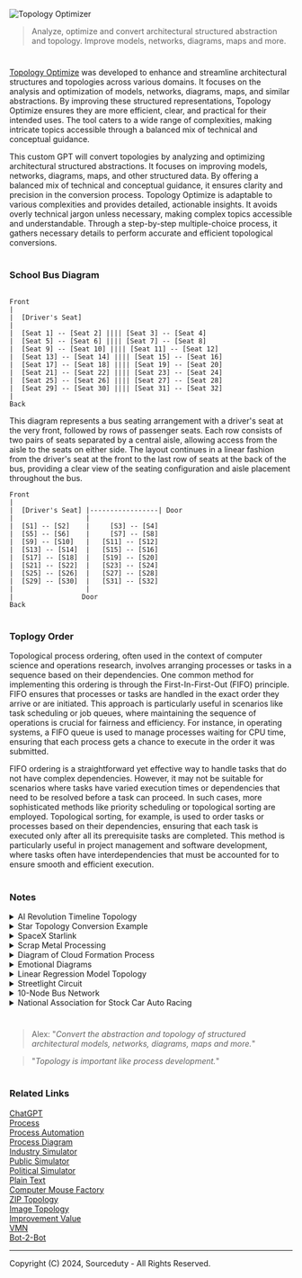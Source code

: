 ![Topology Optimizer](https://github.com/user-attachments/assets/added6d4-4492-4302-bee6-6e6377bfb6d7)

> Analyze, optimize and convert architectural structured abstraction and topology. Improve models, networks, diagrams, maps and more.

#

[Topology Optimize](https://chatgpt.com/g/g-bixMcoo4H-topology-optimize) was developed to enhance and streamline architectural structures and topologies across various domains. It focuses on the analysis and optimization of models, networks, diagrams, maps, and similar abstractions. By improving these structured representations, Topology Optimize ensures they are more efficient, clear, and practical for their intended uses. The tool caters to a wide range of complexities, making intricate topics accessible through a balanced mix of technical and conceptual guidance.

This custom GPT will convert topologies by analyzing and optimizing architectural structured abstractions. It focuses on improving models, networks, diagrams, maps, and other structured data. By offering a balanced mix of technical and conceptual guidance, it ensures clarity and precision in the conversion process. Topology Optimize is adaptable to various complexities and provides detailed, actionable insights. It avoids overly technical jargon unless necessary, making complex topics accessible and understandable. Through a step-by-step multiple-choice process, it gathers necessary details to perform accurate and efficient topological conversions.

#
### School Bus Diagram

```

Front
|
|  [Driver's Seat]
|
|  [Seat 1] -- [Seat 2] |||| [Seat 3] -- [Seat 4]
|  [Seat 5] -- [Seat 6] |||| [Seat 7] -- [Seat 8]
|  [Seat 9] -- [Seat 10] |||| [Seat 11] -- [Seat 12]
|  [Seat 13] -- [Seat 14] |||| [Seat 15] -- [Seat 16]
|  [Seat 17] -- [Seat 18] |||| [Seat 19] -- [Seat 20]
|  [Seat 21] -- [Seat 22] |||| [Seat 23] -- [Seat 24]
|  [Seat 25] -- [Seat 26] |||| [Seat 27] -- [Seat 28]
|  [Seat 29] -- [Seat 30] |||| [Seat 31] -- [Seat 32]
|
Back

```

This diagram represents a bus seating arrangement with a driver's seat at the very front, followed by rows of passenger seats. Each row consists of two pairs of seats separated by a central aisle, allowing access from the aisle to the seats on either side. The layout continues in a linear fashion from the driver's seat at the front to the last row of seats at the back of the bus, providing a clear view of the seating configuration and aisle placement throughout the bus.

```
Front
|
|  [Driver's Seat] |-----------------| Door
|                  |
|  [S1] -- [S2]    |     [S3] -- [S4]
|  [S5] -- [S6]    |     [S7] -- [S8]
|  [S9] -- [S10]   |   [S11] -- [S12]
|  [S13] -- [S14]  |   [S15] -- [S16]
|  [S17] -- [S18]  |   [S19] -- [S20]
|  [S21] -- [S22]  |   [S23] -- [S24]
|  [S25] -- [S26]  |   [S27] -- [S28]
|  [S29] -- [S30]  |   [S31] -- [S32]
|                  |
|                 Door
Back
```

#
### Toplogy Order

Topological process ordering, often used in the context of computer science and operations research, involves arranging processes or tasks in a sequence based on their dependencies. One common method for implementing this ordering is through the First-In-First-Out (FIFO) principle. FIFO ensures that processes or tasks are handled in the exact order they arrive or are initiated. This approach is particularly useful in scenarios like task scheduling or job queues, where maintaining the sequence of operations is crucial for fairness and efficiency. For instance, in operating systems, a FIFO queue is used to manage processes waiting for CPU time, ensuring that each process gets a chance to execute in the order it was submitted.

FIFO ordering is a straightforward yet effective way to handle tasks that do not have complex dependencies. However, it may not be suitable for scenarios where tasks have varied execution times or dependencies that need to be resolved before a task can proceed. In such cases, more sophisticated methods like priority scheduling or topological sorting are employed. Topological sorting, for example, is used to order tasks or processes based on their dependencies, ensuring that each task is executed only after all its prerequisite tasks are completed. This method is particularly useful in project management and software development, where tasks often have interdependencies that must be accounted for to ensure smooth and efficient execution.

#
### Notes

<details><summary>AI Revolution Timeline Topology</summary>
<br>

```
+--------------------+
|    AI Revolution   |
+--------------------+
         |
         v
+--------------------+
|    Technologies    |
+--------------------+
| - Machine Learning |
| - NLP              |
| - Robotics         |
| - Computer Vision  |
| - Autonomous       |
+--------------------+
         |
         v
+--------------------+
|  Areas of Impact   |
+--------------------+
| - Healthcare       |
| - Finance          |
| - Transportation   |
| - Manufacturing    |
| - Education        |
+--------------------+
         |
         v
+--------------------+
|   Major Players    |
+--------------------+
| - Tech Giants      |
| - Startups         |
| - Research Inst.   |
+--------------------+
         |
         v
+--------------------+
| Societal Changes   |
+--------------------+
| - Job Market Shifts|
| - Ethical Issues   |
| - Data Privacy     |
+--------------------+
```

```
+------------------+----------------------+------------------+
|     Time Period  |    Digital Revolution |   AI Revolution  |
+------------------+----------------------+------------------+
| Late 1970s       | - Rise of Personal   |                  |
|                  |   Computers          |                  |
+------------------+----------------------+------------------+
| 1980s            | - Introduction of    |                  |
|                  |   Internet           |                  |
+------------------+----------------------+------------------+
| Early 1990s      | - World Wide Web     |                  |
|                  |   becomes public     |                  |
+------------------+----------------------+------------------+
| Late 1990s       | - Expansion of       |                  |
|                  |   E-commerce         |                  |
+------------------+----------------------+------------------+
| Early 2000s      | - Rise of Social     |                  |
|                  |   Media              |                  |
+------------------+----------------------+------------------+
| Late 2000s       | - Mobile Technology  |                  |
|                  |   and Smartphones    |                  |
+------------------+----------------------+------------------+
| Early 2010s      |                      | - Emergence of   |
|                  |                      |   AI Algorithms  |
|                  |                      |   and Big Data   |
+------------------+----------------------+------------------+
| Mid 2010s        |                      | - Advancements in|
|                  |                      |   Machine Learning|
|                  |                      |   and Deep       |
|                  |                      |   Learning       |
+------------------+----------------------+------------------+
| Late 2010s       |                      | - AI in Healthcare|
|                  |                      |   and Finance    |
+------------------+----------------------+------------------+
| Early 2020s      |                      | - AI in          |
|                  |                      |   Transportation |
|                  |                      |   and Autonomous |
|                  |                      |   Systems        |
+------------------+----------------------+------------------+
| Mid 2020s        |                      | - Ethical        |
|                  |                      |   considerations |
|                  |                      |   and Data       |
|                  |                      |   Privacy        |
+------------------+----------------------+------------------+
| Late 2020s       |                      | - AI-driven      |
|                  |                      |   Personalized   |
|                  |                      |   Services       |
+------------------+----------------------+------------------+
| Early 2030s      |                      | - Widespread AI  |
|                  |                      |   Adoption       |
+------------------+----------------------+------------------+
```

```
Technology Revolutions Timeline

├── Late 1970s: 
│     ├── Digital Revolution: Rise of Personal Computers
│
├── 1980s: 
│     ├── Digital Revolution: Introduction of Internet
│
├── Early 1990s:
│     ├── Digital Revolution: World Wide Web becomes public
│
├── Late 1990s:
│     ├── Digital Revolution: Expansion of E-commerce
│
├── Early 2000s:
│     ├── Digital Revolution: Rise of Social Media
│
├── Late 2000s:
│     ├── Digital Revolution: Mobile Technology and Smartphones
│
├── Early 2010s:
│     ├── Digital Revolution: Continued growth in Mobile and Social Media
│     └── AI Revolution: Emergence of AI Algorithms and Big Data
│
├── Mid 2010s:
│     └── AI Revolution: Advancements in Machine Learning and Deep Learning
│
├── Late 2010s:
│     └── AI Revolution: AI in Healthcare and Finance
│
├── Early 2020s:
│     └── AI Revolution: AI in Transportation and Autonomous Systems
│
├── Mid 2020s:
│     └── AI Revolution: Ethical considerations and Data Privacy
│
├── Late 2020s:
│     └── AI Revolution: AI-driven Personalized Services
│
└── Early 2030s:
      └── AI Revolution: Widespread AI Adoption
```

<br>
</details>
<details><summary>Star Topology Conversion Example</summary>
<br>

Converting a star topology network into a mesh topology involves transforming a structure where all nodes are individually connected to a central hub into one where each node is interconnected with every other node. In a star topology, a central server node connects directly to each client node, providing a straightforward and efficient means of communication. This setup is easy to manage and troubleshoot since all data traffic passes through the central hub, allowing for centralized control and monitoring. However, the main drawback of a star topology is its single point of failure: if the central server fails, the entire network becomes inoperable.

In contrast, a mesh topology offers a robust and resilient alternative by connecting every node directly to all other nodes, creating a web of interconnections. This redundancy ensures that the network can still operate even if multiple connections fail, significantly enhancing reliability and fault tolerance. The transition from a star to a mesh topology involves establishing direct links between all nodes, resulting in increased complexity and higher setup and maintenance costs. However, the advantages of a mesh network, such as improved redundancy, load balancing, and reduced bottlenecks, often outweigh these challenges, making it a preferable choice for critical applications requiring high availability and reliability.

Star Topology
```
Client1
|
Client2
|
Client3
|
Client4
|
Client5
|
Client6
|
Client7
|
Client8
|
Client9
|
Server
```

Mesh Topology

```
         Client1 ---- Client2 ---- Client3 ---- Client4 ---- Client5 ---- Client6 ---- Client7 ---- Client8 ---- Client9 ---- Server
            |           |            |            |            |            |            |            |            |         /
            |           |            |            |            |            |            |            |            |       /
            |           |            |            |            |            |            |            |            |     /
            |           |            |            |            |            |            |            |            |   /
            |           |            |            |            |            |            |            |            | /
         Client2 ---- Client3 ---- Client4 ---- Client5 ---- Client6 ---- Client7 ---- Client8 ---- Client9 ---- Server
            |           |            |            |            |            |            |            |         /
            |           |            |            |            |            |            |            |       /
            |           |            |            |            |            |            |            |     /
            |           |            |            |            |            |            |            |   /
            |           |            |            |            |            |            |            | /
         Client3 ---- Client4 ---- Client5 ---- Client6 ---- Client7 ---- Client8 ---- Client9 ---- Server
            |           |            |            |            |            |            |         /
            |           |            |            |            |            |            |       /
            |           |            |            |            |            |            |     /
            |           |            |            |            |            |            |   /
            |           |            |            |            |            |            | /
         Client4 ---- Client5 ---- Client6 ---- Client7 ---- Client8 ---- Client9 ---- Server
            |           |            |            |            |            |         /
            |           |            |            |            |            |       /
            |           |            |            |            |            |     /
            |           |            |            |            |            |   /
            |           |            |            |            |            | /
         Client5 ---- Client6 ---- Client7 ---- Client8 ---- Client9 ---- Server
            |           |            |            |            |         /
            |           |            |            |            |       /
            |           |            |            |            |     /
            |           |            |            |            |   /
            |           |            |            |            | /
         Client6 ---- Client7 ---- Client8 ---- Client9 ---- Server
            |           |            |            |         /
            |           |            |            |       /
            |           |            |            |     /
            |           |            |            |   /
            |           |            |            | /
         Client7 ---- Client8 ---- Client9 ---- Server
            |           |            |         /
            |           |            |       /
            |           |            |     /
            |           |            |   /
            |           |            | /
         Client8 ---- Client9 ---- Server
            |           |         /
            |           |       /
            |           |     /
            |           |   /
            |           | /
         Client9 ---- Server
            |         /
            |       /
            |     /
            |   /
            | /
         Server
```

<br>
</details>
<details><summary>SpaceX Starlink</summary>
<br>

```
Satellites
     |
     |
   Dishy (Starlink Antenna)
     |
     | (Ethernet)
     |
Power Supply Unit (PoE Injector)
     |
     | (Ethernet)
     |
Starlink Router --- Wi-Fi Devices
                 |
                 | (Optional Ethernet)
                 |
             Mesh Network / Personal Router
```


The Starlink network involves a complex infrastructure designed to provide high-speed internet through a constellation of low Earth orbit (LEO) satellites. Here’s a simplified breakdown of the typical setup for a Starlink network:

1. Dishy (Starlink Antenna): This is the primary hardware that communicates with the Starlink satellites. It connects to the satellites in space to receive and send data.

2. Power Supply and Ethernet Adapter: The Dishy is connected to a power supply unit, which often includes a PoE (Power over Ethernet) injector. This setup provides power to the antenna and facilitates data transmission.

3. Starlink Router: The power supply unit is connected to the Starlink router, which then creates a local Wi-Fi network. The router can also connect to a mesh network or other networking devices if needed.

4. Networking Configuration: Users can configure their network using the Starlink app. Some users prefer to use their own routers and networking setups, which can include mesh systems for better coverage. This often involves connecting the Ethernet adapter to their own networking equipment.

#### Satellite Network Optimization

```
     Earth's Surface
        _________
       /         \
      /           \
     |    User    |
     |   Devices  |
      \___________/
           |
           | (Data requests)
           |
      Ground Station
           |
           | (Optical Links)
           |
   -------------------------
  | Satellite Constellation |
   -------------------------
           / \
          /   \
    Satellite  Satellite
    in LEO      in LEO
        \         /
         \       /
        ---------
       |   Dishy   |
       | (Antenna) |
        ---------
           |
           |
        User's
        Router
           |
        Wi-Fi
        Devices
```

1. Satellite Configuration

Optimize the distribution and orbits of the satellites to ensure maximum coverage and minimum latency:

Polar Orbits: Include more satellites in polar orbits to cover high-latitude areas, which are often underserved.
Inter-Satellite Links (ISLs): Enhance the number and capability of laser links between satellites to improve data routing and reduce dependency on ground stations.

2. Ground Station Placement

Strategically place ground stations to optimize connectivity:

Distributed Locations: Increase the number of ground stations in diverse geographical locations to ensure low-latency connections and redundancy.
Proximity to Fiber Networks: Position ground stations near major fiber optic network hubs to facilitate faster data transfer to the internet backbone.

3. Antenna Technology
   
Enhance the user terminals and ground station antennas:

Phased Array Antennas: Continue improving phased array technology for better tracking and communication with multiple satellites simultaneously.
High-Gain Antennas: Use high-gain antennas at ground stations to maximize the signal strength and reliability.

4. Data Management and Routing
   
Optimize data flow within the network:

Edge Computing: Implement edge computing at ground stations to process data closer to the source, reducing latency and load on the central servers.
Dynamic Routing: Use advanced algorithms for dynamic routing of data through the most efficient paths, considering satellite positions and network congestion.

5. Energy Efficiency
   
Improve the energy efficiency of the satellites and ground equipment:

Solar Power Optimization: Enhance solar panel efficiency on satellites to ensure they operate longer without requiring additional power sources.
Low-Power Components: Utilize low-power electronic components in both satellites and ground stations to reduce overall energy consumption.

6. User Equipment
   
Enhance the usability and efficiency of user equipment:

Automatic Alignment: Develop user terminals with automatic alignment features to ensure optimal positioning without manual intervention.
Modular Design: Create modular user terminals that can be easily upgraded or replaced as technology advances.

```
     Earth's Surface
        _________
       /         \
      /           \
     |    User    |
     |   Devices  |
      \___________/
           |
           | (Data requests)
           |
      Ground Station (Edge Computing)
           |
           | (Optical Links)
           |
   -------------------------
  | Satellite Constellation |
   -------------------------
   /       |         \      \
  /        |          \      \
Satellite  Satellite   Satellite  Satellite
in LEO      in LEO      in LEO      in LEO
  \         /           \         /
   \       /             \       /
    ---------          ---------
   |   Dishy   |      |   Dishy   |
   | (Antenna) |      | (Antenna) |
    ---------          ---------
        |                  |
        |                  |
     User's              User's
     Router              Router
        |                  |
     Wi-Fi              Wi-Fi
     Devices            Devices
```

#
#### Satellite Constellation

The basic overview of the Starlink constellation will show the Earth with several orbital planes of satellites.

```
          (satellite)   (satellite)
              o             o
              \             /
               \           /
                \ Plane 1 /
                 \       /
                  \     /   Total planes: 72
                   \   /    Satellites per plane: 22-66
                    \ /
        (satellite)  Earth (satellite)
                o         o
                    / \
                   /   \
                  /     \
                 /       \
                / Plane 2 \
               /           \
              /             \
             o               o
          (satellite)   (satellite)

Orbital Altitudes:
- First Layer: 340 km
- Second Layer: 550 km
- Third Layer: 1,200 km

Satellites are evenly distributed within each plane.
```

#### Inter-Satellite Link (ISL) Network

```
         +---------------------+
         |    NOC (Control)    |
         +----------+----------+
                    |
+---------------------------------------------+
|                                             |
|          Inter-Satellite Links (ISL)        |
|                 (Mesh Network)              |
|  +----------------+    +----------------+   |
|  |    Satellite   |----|    Satellite   |   |
|  |     (LEO)      |    |     (LEO)      |   |
|  +-------|--------+    +--------|-------+   |
|          |                    |             |
|          |                    |             |
|  +-------|--------+    +--------|-------+   |
|  |    Satellite   |----|    Satellite  |    |
|  |     (LEO)      |    |     (LEO)     |    |
|  +-------|--------+    +--------|-------+   |
|          |                    |             |
|          |                    |             |
|  +-------+--------+    +--------+-------+   |
|  |   Ground       |    |    Ground     |    |
|  |   Station      |    |    Station    |    |
|  +-------+--------+    +--------+-------+   |
|          |                    |             |
|          |                    |             |
|  +-------+--------+    +--------+-------+   |
|  | User Terminal  |    | User Terminal |    |
|  +----------------+    +----------------+   |
|                                             |
|                                             |
+---------------------------------------------+
```

<br>
</details>
<details><summary>Scrap Metal Processing</summary>
<br>

Let's take an example of a metal recycling facility and optimize its processes. We'll focus on the "Processing and Efficiency Improvements" aspect. 

### Example Scenario
**Current Process:**
1. **Collection and Initial Sorting:** Scrap metals are collected from various sources and initially sorted manually.
2. **Shredding:** Metals are shredded into smaller pieces.
3. **Separation:** Magnetic and eddy current separators are used to separate ferrous and non-ferrous metals.
4. **Melting and Purification:** Metals are melted in a furnace and impurities are removed.
5. **Forming:** The purified metal is formed into ingots or other usable forms.

### Current Challenges
- Manual sorting is time-consuming and inefficient.
- Energy consumption during shredding and melting is high.
- Separation techniques are not optimal, leading to mixed metal batches.
- Impurities remain in the final product, affecting quality.

### Optimization Strategies
1. **Automated Sorting:**
   - Implement optical sorting technology to automate initial sorting, increasing speed and accuracy.
   - Use AI and machine learning to improve sorting algorithms over time.

2. **Energy-Efficient Shredding:**
   - Upgrade shredders to energy-efficient models that consume less power.
   - Implement a continuous monitoring system to optimize shredder performance and maintenance.

3. **Advanced Separation Technologies:**
   - Introduce advanced separation methods like sensor-based sorting to enhance the purity of separated metals.
   - Use cryogenic processing for more efficient separation of certain metals.

4. **Improved Melting and Purification:**
   - Use induction furnaces for melting, which are more energy-efficient than traditional furnaces.
   - Implement a real-time monitoring system to control the melting process and reduce energy waste.
   - Introduce advanced purification techniques, such as vacuum degassing, to improve metal quality.

5. **Forming Efficiency:**
   - Automate the forming process to ensure uniformity and reduce labor costs.
   - Implement quality control measures at each stage to minimize defects and rework.

### Optimized Process Flow
1. Collection and Automated Sorting
    - Use optical sorting and AI algorithms.
2. Energy-Efficient Shredding
    - Implement continuous monitoring and upgrade to efficient shredders.
3. Advanced Separation
    - Use sensor-based sorting and cryogenic processing.
4. Induction Melting and Advanced Purification
    - Implement real-time monitoring and vacuum degassing.
5. Automated Forming and Quality Control
    - Ensure uniformity and minimize defects through automation.

### Benefits
- Increased throughput due to faster and more accurate sorting.
- Reduced energy consumption in shredding and melting.
- Higher purity of recycled metals, leading to better quality products.
- Lower labor costs and improved safety with automation.
- Overall increase in efficiency and reduction in operational costs.

<br>
</details>
<details><summary>Diagram of Cloud Formation Process</summary>
<br>

```
Sunlight
↓
[Sun heats Earth's surface]
↓
[Warm air rises]
↓
[Air expands and cools adiabatically]
↓
[Air cools to its dew point]
↓
[Condensation on nuclei]
↓
[Cloud formation]
↓
[Cloud growth and possible precipitation]
```

Key Points Illustrated:

- Sunlight Heating Surface: The sun’s energy heats the surface of the Earth, causing the air near the surface to warm up.
- Warm Air Rising: Warm air, being less dense, rises upwards.
- Adiabatic Cooling: As the air rises, it expands due to lower pressure at higher altitudes, which leads to cooling.
- Cooling to Dew Point: The rising air cools to its dew point, the temperature at which the air becomes saturated with moisture.
- Condensation: Water vapor condenses on small particles in the air (condensation nuclei) such as dust, salt, and other aerosols.
- Cloud Formation: These tiny water droplets or ice crystals cluster together to form clouds.
- Cloud Growth: Continued condensation and cooling cause the cloud to grow. If the droplets or ice crystals combine and grow large enough, they may fall as precipitation.

<br>
</details>
<details><summary>Emotional Diagrams</summary>
<br>

Emotional Process

```
Identify Emotion (→) Understand Trigger (→) Assess Intensity (→) Process Emotion (→) Express Emotion (→) Regulate Emotion (→) Reflect on Experience
```

Emotions and Feelings Tree
```
Joy
 ├── Happiness
 |    ├── Delight
 |    ├── Elation
 |    └── Jubilation
 ├── Contentment
 |    ├── Satisfaction
 |    └── Peace
 ├── Pride
 |    ├── Accomplishment
 |    └── Confidence
 └── Love
      ├── Affection
      ├── Adoration
      └── Compassion

Sadness
 ├── Grief
 |    ├── Sorrow
 |    ├── Mourning
 |    └── Despair
 ├── Melancholy
 |    ├── Nostalgia
 |    └── Gloom
 └── Loneliness
      ├── Isolation
      └── Abandonment

Fear
 ├── Anxiety
 |    ├── Unease
 |    ├── Apprehension
 |    └── Panic
 ├── Nervousness
 |    ├── Tension
 |    └── Restlessness
 └── Worry
      ├── Concern
      └── Dread

Anger
 ├── Frustration
 |    ├── Annoyance
 |    └── Irritability
 ├── Rage
 |    ├── Fury
 |    └── Outrage
 └── Irritation
      ├── Agitation
      └── Impatience

Surprise
 ├── Shock
 |    ├── Stun
 |    └── Amazement
 ├── Astonishment
 |    ├── Bewilderment
 |    └── Awe
 └── Wonder
      ├── Curiosity
      └── Fascination

Disgust
 ├── Contempt
 |    ├── Scorn
 |    └── Disdain
 ├── Aversion
 |    ├── Repulsion
 |    └── Distaste
 └── Hatred
      ├── Loathing
      └── Revulsion
```

Emotions and Feelings Graph Topology (Node-Edge List)
```
Joy -> Happiness
Happiness -> Delight
Happiness -> Elation
Joy -> Contentment
Contentment -> Satisfaction
Joy -> Pride
Pride -> Accomplishment
Joy -> Love
Love -> Affection
Love -> Compassion

Sadness -> Grief
Grief -> Sorrow
Grief -> Mourning
Sadness -> Melancholy
Melancholy -> Nostalgia
Sadness -> Loneliness
Loneliness -> Isolation

Fear -> Anxiety
Anxiety -> Unease
Anxiety -> Apprehension
Fear -> Nervousness
Nervousness -> Tension
Fear -> Worry
Worry -> Concern

Anger -> Frustration
Frustration -> Annoyance
Anger -> Rage
Rage -> Fury
Anger -> Irritation
Irritation -> Agitation

Surprise -> Shock
Shock -> Amazement
Surprise -> Astonishment
Astonishment -> Bewilderment
Surprise -> Wonder
Wonder -> Curiosity

Disgust -> Contempt
Contempt -> Scorn
Disgust -> Aversion
Aversion -> Repulsion
Disgust -> Hatred
Hatred -> Loathing
```

Hierarchical Topology of Emotional Process Flows

```
Emotions
  ├── Joy
  │    ├── Happiness
  │    │    ├── Delight
  │    │    └── Elation
  │    ├── Contentment
  │    │    └── Satisfaction
  │    ├── Pride
  │    │    └── Accomplishment
  │    └── Love
  │         ├── Affection
  │         └── Compassion
  ├── Sadness
  │    ├── Grief
  │    │    ├── Sorrow
  │    │    └── Mourning
  │    ├── Melancholy
  │    │    └── Nostalgia
  │    └── Loneliness
  │         └── Isolation
  ├── Fear
  │    ├── Anxiety
  │    │    ├── Unease
  │    │    └── Apprehension
  │    ├── Nervousness
  │    │    └── Tension
  │    └── Worry
  │         └── Concern
  ├── Anger
  │    ├── Frustration
  │    │    └── Annoyance
  │    ├── Rage
  │    │    └── Fury
  │    └── Irritation
  │         └── Agitation
  ├── Surprise
  │    ├── Shock
  │    │    ├── Stun
  │    │    └── Amazement
  │    ├── Astonishment
  │    │    └── Bewilderment
  │    └── Wonder
  │         └── Curiosity
  └── Disgust
       ├── Contempt
       │    ├── Scorn
       │    └── Disdain
       ├── Aversion
       │    └── Repulsion
       └── Hatred
            └── Loathing
```

Hierarchical Topology of Emotional Process Interconnections
```
  ├── Joy ↔ Sadness
  │    ├── Love ↔ Grief
  │    └── Pride ↔ Melancholy
  ├── Joy ↔ Fear
  │    ├── Contentment ↔ Anxiety
  │    └── Happiness ↔ Nervousness
  ├── Joy ↔ Anger
  │    ├── Happiness ↔ Frustration
  │    └── Love ↔ Irritation
  ├── Joy ↔ Surprise
  │    ├── Delight ↔ Amazement
  │    └── Elation ↔ Wonder
  ├── Joy ↔ Disgust
  │    ├── Affection ↔ Contempt
  │    └── Compassion ↔ Aversion
  ├── Sadness ↔ Fear
  │    ├── Grief ↔ Anxiety
  │    └── Loneliness ↔ Nervousness
  ├── Sadness ↔ Anger
  │    ├── Grief ↔ Frustration
  │    └── Melancholy ↔ Rage
  ├── Sadness ↔ Surprise
  │    ├── Mourning ↔ Shock
  │    └── Nostalgia ↔ Wonder
  ├── Sadness ↔ Disgust
  │    ├── Sorrow ↔ Contempt
  │    └── Loneliness ↔ Hatred
  ├── Fear ↔ Anger
  │    ├── Anxiety ↔ Frustration
  │    └── Worry ↔ Irritation
  ├── Fear ↔ Surprise
  │    ├── Apprehension ↔ Shock
  │    └── Unease ↔ Astonishment
  ├── Fear ↔ Disgust
  │    ├── Anxiety ↔ Contempt
  │    └── Worry ↔ Aversion
  ├── Anger ↔ Surprise
  │    ├── Rage ↔ Shock
  │    └── Frustration ↔ Astonishment
  ├── Anger ↔ Disgust
  │    ├── Fury ↔ Hatred
  │    └── Irritation ↔ Aversion
  ├── Surprise ↔ Disgust
       ├── Bewilderment ↔ Contempt
       └── Shock ↔ Repulsion
```

<br>
</details>
<details><summary>Linear Regression Model Topology</summary>
<br>

```
          +--------------+
          | Input (X)    |
          +--------------+
                 |
                 v
          +--------------+            +--------------+
          | Weights (w)  |            | Bias (b)     |
          +--------------+            +--------------+
                 |                          |
                 v                          v
          +--------------------------------------+
          |              Summation               |
          |   (w * X + b) = Predicted (Y_hat)    |
          +--------------------------------------+
                              |
                              v
                       +--------------+
                       |  Loss        |
                       |  Function    |
                       +--------------+
                              |
                              v
                    +-------------------+
                    |  Optimization     |
                    |  Algorithm        |
                    +-------------------+
```

<br>
</details>
<details><summary>Streetlight Circuit</summary>
<br>

A timer-based control system for a streetlight circuit.

```
            +-----------------------+
            |                       |
   Main Grid|                       |
            |                       |
            |                       V
       +----------+          +-----------+
       |  Timer   |----------|  Ballast  |-----------+
       +----------+          +-----------+           |
            |                                         |
            |                                         V
            +-----------------------------------+  Streetlight
                                                 |     Lamp
                                                 +-----------+
```

Low-Level Streetlight Circuit

```
        +--------------------------------------------+
        |                                            |
        |      Main Power Supply (AC Source)         |
        |                                            |
        +------------+-------------------------------+
                     |
                     |   
                     V   
                  [ Fuse ]-------------------------+
                     |                             |
                     V                             |
              +-------------+                      |
              |    Timer    |                      |
              +-------------+                      |
                     |                             |
                     V                             |
               +-------------+                     |
               |  Contactor  |                     |
               +-------------+                     |
                     |                             |
                     V                             |
        +-----------------------------+            |
        |      Photocell Sensor       | (Optional) |
        +-----------------------------+            |
                     |                             |
                     V                             |
        +-----------------------------+            |
        |       Ballast/Driver        |            |
        +-----------------------------+            |
                     |                             |
                     V                             |
        +-----------------------------+            |
        |      Streetlight Lamp       |            |
        +-----------------------------+            |
                                                   |
        +------------------------------------------+
```

<br>
</details>
<details><summary>10-Node Bus Network</summary>
<br>

```
Node1  ---|
          |
Node2  ---|   
          |
Node3  ---|
          |
Node4  ---|
          |
Node5  ---|
          |--- Bus Line
Node6  ---|
          |
Node7  ---|
          |
Node8  ---|
          |
Node9  ---|
          |
Node10 ---|
```
         
<br>
</details>
<details><summary>National Association for Stock Car Auto Racing</summary>
<br>

#### NASCAR Cup Series

- Overview: The premier series of NASCAR, featuring the top drivers and teams.
- Cars: These are the most powerful and fastest stock cars in NASCAR.
- Races: Typically consists of 36 races over the course of the season.
- Notable Races: Daytona 500, Coca-Cola 600, Brickyard 400.

````
NASCAR Cup Series
├── Teams
│   ├── Team A
│   │   ├── Driver 1
│   │   ├── Driver 2
│   │   └── Crew Chief
│   ├── Team B
│   │   ├── Driver 3
│   │   ├── Driver 4
│   │   └── Crew Chief
│   └── Team C
│       ├── Driver 5
│       ├── Driver 6
│       └── Crew Chief
├── Cars
│   ├── Specifications
│   │   ├── Engine Power
│   │   ├── Aerodynamics
│   │   └── Safety Features
│   └── Manufacturers
│       ├── Chevrolet
│       ├── Ford
│       └── Toyota
├── Races
│   ├── Daytona 500
│   ├── Coca-Cola 600
│   ├── Brickyard 400
│   └── Others (36 races total)
├── Points System
│   ├── Race Points
│   │   ├── Finishing Position
│   │   ├── Stage Wins
│   │   └── Lap Led
│   └── Playoffs
│       ├── Round of 16
│       ├── Round of 12
│       ├── Round of 8
│       └── Championship 4
└── Governance
    ├── NASCAR Officials
    │   ├── Race Director
    │   ├── Stewards
    │   └── Technical Inspectors
    └── Rules and Regulations
        ├── Technical Rules
        ├── Sporting Rules
        └── Conduct Rules
````

<br>
</details>

#

> Alex: "*Convert the abstraction and topology of structured architectural models, networks, diagrams, maps and more.*"

> "*Topology is important like process development.*"

#
### Related Links

[ChatGPT](https://github.com/sourceduty/ChatGPT)
<br>
[Process](https://github.com/sourceduty/Process_Automation)
<br>
[Process Automation](https://github.com/sourceduty/Process_Automation)
<br>
[Process Diagram](https://github.com/sourceduty/Process_Diagram)
<br>
[Industry Simulator](https://github.com/sourceduty/Industry_Simulator)
<br>
[Public Simulator](https://github.com/sourceduty/Public_Simulator)
<br>
[Political Simulator](https://chat.openai.com/g/g-4GT3x5ITg-political-simulator)
<br>
[Plain Text](https://github.com/sourceduty/Plain_Text)
<br>
[Computer Mouse Factory](https://github.com/sourceduty/Computer_Mouse_Factory)
<br>
[ZIP Topology](https://github.com/sourceduty/ZIP_Topology)
<br>
[Image Topology](https://github.com/sourceduty/Image_Topology)
<br>
[Improvement Value](https://github.com/sourceduty/Improvement_Value)
<br>
[VMN](https://github.com/sourceduty/VMN)
<br>
[Bot-2-Bot](https://github.com/sourceduty/Bot-to-Bot)

***
Copyright (C) 2024, Sourceduty - All Rights Reserved.
